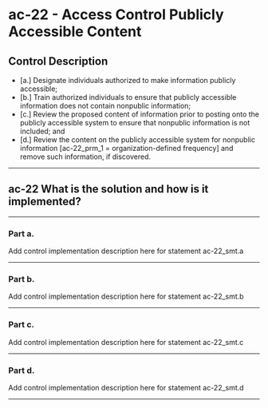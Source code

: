 # ac-22 - Access Control Publicly Accessible Content

## Control Description

- \[a.\] Designate individuals authorized to make information publicly accessible;
- \[b.\] Train authorized individuals to ensure that publicly accessible information does not contain nonpublic information;
- \[c.\] Review the proposed content of information prior to posting onto the publicly accessible system to ensure that nonpublic information is not included; and
- \[d.\] Review the content on the publicly accessible system for nonpublic information \[ac-22_prm_1 = organization-defined frequency\] and remove such information, if discovered.

______________________________________________________________________

## ac-22 What is the solution and how is it implemented?

______________________________________________________________________

### Part a.

Add control implementation description here for statement ac-22_smt.a

______________________________________________________________________

### Part b.

Add control implementation description here for statement ac-22_smt.b

______________________________________________________________________

### Part c.

Add control implementation description here for statement ac-22_smt.c

______________________________________________________________________

### Part d.

Add control implementation description here for statement ac-22_smt.d

______________________________________________________________________
